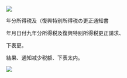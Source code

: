 ![](https://www.nta.go.jp/tmp/2de44d6f-0b02-4dc9-8841-a06acf208e0e/images/878e60a29a4f2162fc665e566430a61ec7515074e0c9f1df83496896223af15e.jpg)

年分所得税及（復興特别所得税の更正通知書

年月日付九年分所得税及復興特别所得税更正請求、

下表更。

結果、通知减少税额、下表太内。

![](https://www.nta.go.jp/tmp/2de44d6f-0b02-4dc9-8841-a06acf208e0e/images/9a96862b414e1854952656735971ca5739484d0b553b519958059c32fba25c4c.jpg)